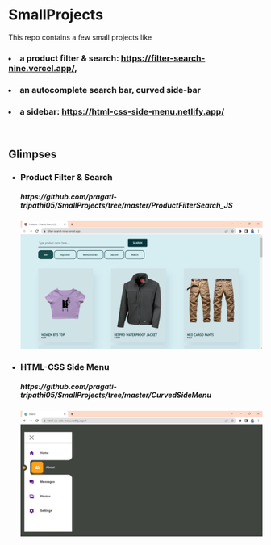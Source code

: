 # SmallProjects
This repo contains a few small projects like 
### <li> a product filter & search: **https://filter-search-nine.vercel.app/**, </li>
### <li> an autocomplete search bar, curved side-bar </li>
### <li> a sidebar: **https://html-css-side-menu.netlify.app/** </li>

<br/>

## Glimpses

<ul>
  <li>
    <h3>Product Filter & Search</h3> <h5>https://github.com/pragati-tripathi05/SmallProjects/tree/master/ProductFilterSearch_JS</h5>

  ![ProductsFilterSearch](https://github.com/pragati-tripathi05/SmallProjects/blob/master/ProductFilterSearch_JS/images/all.png)
  </li>

  <li>
    <h3>HTML-CSS Side Menu</h3> <h5>https://github.com/pragati-tripathi05/SmallProjects/tree/master/CurvedSideMenu</h5>

  ![sidebar](https://github.com/pragati-tripathi05/SmallProjects/blob/master/CurvedSideMenu/ss/1.png)
  </li>
